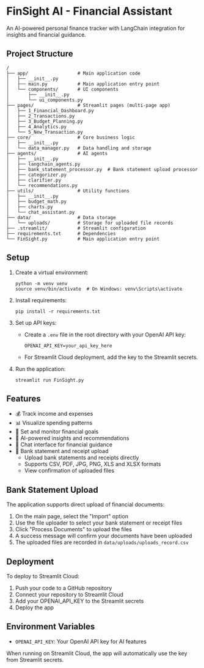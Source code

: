 # FinSight AI - Financial Assistant

An AI-powered personal finance tracker with LangChain integration for insights and financial guidance.

## Project Structure

```
/
├── app/                  # Main application code
│   ├── __init__.py
│   ├── main.py           # Main application entry point
│   └── components/       # UI components
│       ├── __init__.py
│       └── ui_components.py
├── pages/                # Streamlit pages (multi-page app)
│   ├── 1_Financial_Dashboard.py
│   ├── 2_Transactions.py
│   ├── 3_Budget_Planning.py
│   ├── 4_Analytics.py
│   └── 5_New_Transaction.py
├── core/                 # Core business logic
│   ├── __init__.py
│   └── data_manager.py   # Data handling and storage
├── agents/               # AI agents
│   ├── __init__.py
│   ├── langchain_agents.py
│   ├── bank_statement_processor.py  # Bank statement upload processor
│   ├── categorizer.py
│   ├── clarifier.py
│   └── recommendations.py
├── utils/                # Utility functions
│   ├── __init__.py
│   ├── budget_math.py
│   ├── charts.py
│   └── chat_assistant.py
├── data/                 # Data storage
│   └── uploads/          # Storage for uploaded file records
├── .streamlit/           # Streamlit configuration
├── requirements.txt      # Dependencies
└── FinSight.py           # Main application entry point
```

## Setup

1. Create a virtual environment:
   ```
   python -m venv venv
   source venv/bin/activate  # On Windows: venv\Scripts\activate
   ```

2. Install requirements:
   ```
   pip install -r requirements.txt
   ```

3. Set up API keys:
   - Create a `.env` file in the root directory with your OpenAI API key:
     ```
     OPENAI_API_KEY=your_api_key_here
     ```
   - For Streamlit Cloud deployment, add the key to the Streamlit secrets.

4. Run the application:
   ```
   streamlit run FinSight.py
   ```

## Features

- 💰 Track income and expenses
- 📊 Visualize spending patterns
- 🎯 Set and monitor financial goals
- 🤖 AI-powered insights and recommendations
- 💬 Chat interface for financial guidance
- 📂 Bank statement and receipt upload
  - Upload bank statements and receipts directly
  - Supports CSV, PDF, JPG, PNG, XLS and XLSX formats
  - View confirmation of uploaded files

## Bank Statement Upload

The application supports direct upload of financial documents:

1. On the main page, select the "Import" option
2. Use the file uploader to select your bank statement or receipt files
3. Click "Process Documents" to upload the files
4. A success message will confirm your documents have been uploaded
5. The uploaded files are recorded in `data/uploads/uploads_record.csv`

## Deployment

To deploy to Streamlit Cloud:

1. Push your code to a GitHub repository
2. Connect your repository to Streamlit Cloud
3. Add your OPENAI_API_KEY to the Streamlit secrets
4. Deploy the app

## Environment Variables

- `OPENAI_API_KEY`: Your OpenAI API key for AI features

When running on Streamlit Cloud, the app will automatically use the key from Streamlit secrets. 
